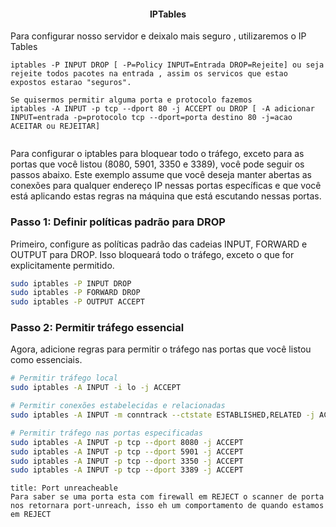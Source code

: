 
<h4 align="center"> IPTables </h4>
Para configurar nosso servidor e deixalo mais seguro , utilizaremos o IP Tables

```
iptables -P INPUT DROP [ -P=Policy INPUT=Entrada DROP=Rejeite] ou seja rejeite todos pacotes na entrada , assim os servicos que estao expostos estarao "seguros".

Se quisermos permitir alguma porta e protocolo fazemos
iptables -A INPUT -p tcp --dport 80 -j ACCEPT ou DROP [ -A adicionar INPUT=entrada -p=protocolo tcp --dport=porta destino 80 -j=acao ACEITAR ou REJEITAR]


```

Para configurar o iptables para bloquear todo o tráfego, exceto para as portas que você listou (8080, 5901, 3350 e 3389), você pode seguir os passos abaixo. Este exemplo assume que você deseja manter abertas as conexões para qualquer endereço IP nessas portas específicas e que você está aplicando estas regras na máquina que está escutando nessas portas.

### Passo 1: Definir políticas padrão para DROP

Primeiro, configure as políticas padrão das cadeias INPUT, FORWARD e OUTPUT para DROP. Isso bloqueará todo o tráfego, exceto o que for explicitamente permitido.

```bash
sudo iptables -P INPUT DROP 
sudo iptables -P FORWARD DROP 
sudo iptables -P OUTPUT ACCEPT
```


### Passo 2: Permitir tráfego essencial

Agora, adicione regras para permitir o tráfego nas portas que você listou como essenciais.

```bash
# Permitir tráfego local 
sudo iptables -A INPUT -i lo -j ACCEPT 

# Permitir conexões estabelecidas e relacionadas 
sudo iptables -A INPUT -m conntrack --ctstate ESTABLISHED,RELATED -j ACCEPT  

# Permitir tráfego nas portas especificadas 
sudo iptables -A INPUT -p tcp --dport 8080 -j ACCEPT 
sudo iptables -A INPUT -p tcp --dport 5901 -j ACCEPT 
sudo iptables -A INPUT -p tcp --dport 3350 -j ACCEPT 
sudo iptables -A INPUT -p tcp --dport 3389 -j ACCEPT
```

```ad-important
title: Port unreacheable
Para saber se uma porta esta com firewall em REJECT o scanner de porta nos retornara port-unreach, isso eh um comportamento de quando estamos em REJECT
```

